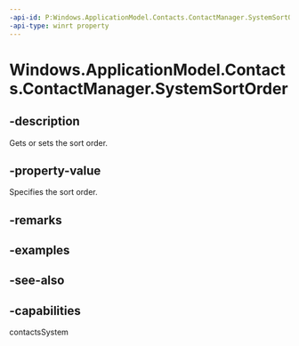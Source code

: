 ```yaml
---
-api-id: P:Windows.ApplicationModel.Contacts.ContactManager.SystemSortOrder
-api-type: winrt property
---
```


<!-- Property syntax
public Windows.ApplicationModel.Contacts.ContactNameOrder SystemSortOrder { get;  set; }
-->

# Windows.ApplicationModel.Contacts.ContactManager.SystemSortOrder

## -description
Gets or sets the sort order.

## -property-value
Specifies the sort order.

## -remarks

## -examples

## -see-also

## -capabilities
contactsSystem
